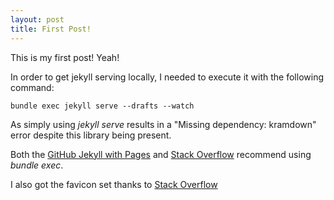 ```yaml
---
layout: post
title: First Post!
---
```

This is my first post!  Yeah!

In order to get jekyll serving locally, I needed to execute it with the following command:

    bundle exec jekyll serve --drafts --watch

As simply using *jekyll serve* results in a "Missing dependency: kramdown" error despite this library being present.

Both the [GitHub Jekyll with Pages](https://help.github.com/articles/using-jekyll-with-pages/) and [Stack Overflow](http://stackoverflow.com/questions/31417469/jekyll-ruby-kramdown-missing-dependency) recommend using *bundle exec*.

I also got the favicon set thanks to [Stack Overflow](http://stackoverflow.com/questions/30551501/unable-to-set-favicon-using-jekyll-and-github-pages)
